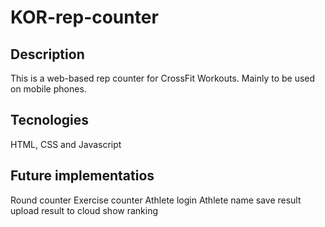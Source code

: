 # KOR-rep-counter
## Description
This is a web-based rep counter for CrossFit Workouts. Mainly to be used on mobile phones.

## Tecnologies
HTML, CSS and Javascript

## Future implementatios
Round counter
Exercise counter
Athlete login
Athlete name
save result
upload result to cloud
show ranking
